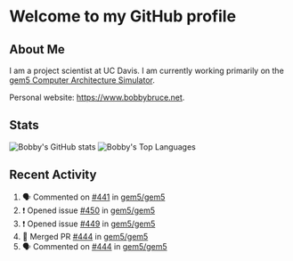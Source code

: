 # Welcome to my GitHub profile

## About Me

I am a project scientist at UC Davis. I am currently working primarily on the [gem5 Computer Architecture Simulator](https://github.com/gem5).

Personal website: <https://www.bobbybruce.net>.

## Stats

![Bobby's GitHub stats](https://github-readme-stats.vercel.app/api?username=bobbyrbruce&show_icons=true&theme=responsive&include_all_commits=true&count_private=true&show=reviews&disable_animations=true)
![Bobby's Top Languages ](https://github-readme-stats.vercel.app/api/top-langs/?username=bobbyrbruce&layout=compact&theme=responsive&count_private=true&langs_count=10&disable_animations=true)

## Recent Activity

<!--START_SECTION:activity-->
1. 🗣 Commented on [#441](https://github.com/gem5/gem5/pull/441#issuecomment-1760624794) in [gem5/gem5](https://github.com/gem5/gem5)
2. ❗ Opened issue [#450](https://github.com/gem5/gem5/issues/450) in [gem5/gem5](https://github.com/gem5/gem5)
3. ❗ Opened issue [#449](https://github.com/gem5/gem5/issues/449) in [gem5/gem5](https://github.com/gem5/gem5)
4. 🎉 Merged PR [#444](https://github.com/gem5/gem5/pull/444) in [gem5/gem5](https://github.com/gem5/gem5)
5. 🗣 Commented on [#444](https://github.com/gem5/gem5/pull/444#issuecomment-1759745346) in [gem5/gem5](https://github.com/gem5/gem5)
<!--END_SECTION:activity-->
